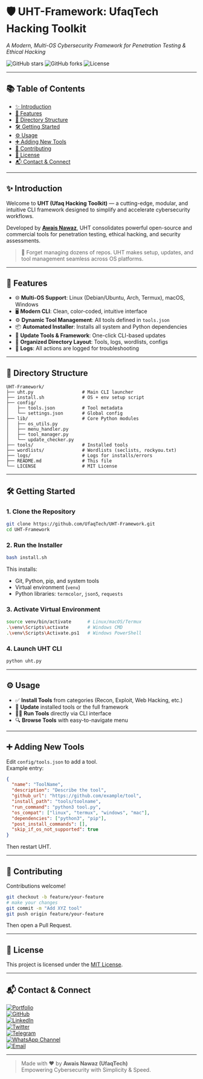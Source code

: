 # 🛡️ UHT-Framework: UfaqTech Hacking Toolkit  
*A Modern, Multi-OS Cybersecurity Framework for Penetration Testing & Ethical Hacking*

![GitHub stars](https://img.shields.io/github/stars/UfaqTech/UHT-Framework?style=social)
![GitHub forks](https://img.shields.io/github/forks/UfaqTech/UHT-Framework?style=social)
![License](https://img.shields.io/badge/License-MIT-blue.svg)

---

## 📚 Table of Contents
- [✨ Introduction](#-introduction)
- [🚀 Features](#-features)
- [📁 Directory Structure](#-directory-structure)
- [🛠️ Getting Started](#-getting-started)
- [⚙️ Usage](#️-usage)
- [➕ Adding New Tools](#-adding-new-tools)
- [🤝 Contributing](#-contributing)
- [📄 License](#-license)
- [📬 Contact & Connect](#-contact--connect)

---

## ✨ Introduction

Welcome to **UHT (Ufaq Hacking Toolkit)** — a cutting-edge, modular, and intuitive CLI framework designed to simplify and accelerate cybersecurity workflows.

Developed by [**Awais Nawaz**](https://www.linkedin.com/in/awais-nawaz-52b643315), UHT consolidates powerful open-source and commercial tools for penetration testing, ethical hacking, and security assessments.

> 🚀 Forget managing dozens of repos. UHT makes setup, updates, and tool management seamless across OS platforms.

---

## 🚀 Features

- 🌐 **Multi-OS Support**: Linux (Debian/Ubuntu, Arch, Termux), macOS, Windows
- 🖥️ **Modern CLI**: Clean, color-coded, intuitive interface
- ⚙️ **Dynamic Tool Management**: All tools defined in `tools.json`
- 📦 **Automated Installer**: Installs all system and Python dependencies
- 🔄 **Update Tools & Framework**: One-click CLI-based updates
- 📁 **Organized Directory Layout**: Tools, logs, wordlists, configs
- 📝 **Logs**: All actions are logged for troubleshooting

---

## 📁 Directory Structure

```
UHT-Framework/
├── uht.py                  # Main CLI launcher
├── install.sh              # OS + env setup script
├── config/
│   ├── tools.json          # Tool metadata
│   └── settings.json       # Global config
├── lib/                    # Core Python modules
│   ├── os_utils.py
│   ├── menu_handler.py
│   ├── tool_manager.py
│   └── update_checker.py
├── tools/                  # Installed tools
├── wordlists/              # Wordlists (seclists, rockyou.txt)
├── logs/                   # Logs for installs/errors
├── README.md               # This file
└── LICENSE                 # MIT License
```

---

## 🛠️ Getting Started

### 1. Clone the Repository
```bash
git clone https://github.com/UfaqTech/UHT-Framework.git
cd UHT-Framework
```

### 2. Run the Installer
```bash
bash install.sh
```

This installs:
- Git, Python, pip, and system tools
- Virtual environment (`venv`)
- Python libraries: `termcolor`, `json5`, `requests`

### 3. Activate Virtual Environment
```bash
source venv/bin/activate      # Linux/macOS/Termux
.\venv\Scripts\activate       # Windows CMD
.\venv\Scripts\Activate.ps1   # Windows PowerShell
```

### 4. Launch UHT CLI
```bash
python uht.py
```

---

## ⚙️ Usage

- ✅ **Install Tools** from categories (Recon, Exploit, Web Hacking, etc.)
- 🔄 **Update** installed tools or the full framework
- 🏃‍♂️ **Run Tools** directly via CLI interface
- 🔍 **Browse Tools** with easy-to-navigate menu

---

## ➕ Adding New Tools

Edit `config/tools.json` to add a tool.  
Example entry:
```json
{
  "name": "ToolName",
  "description": "Describe the tool",
  "github_url": "https://github.com/example/tool",
  "install_path": "tools/toolname",
  "run_command": "python3 tool.py",
  "os_compat": ["linux", "termux", "windows", "mac"],
  "dependencies": ["python3", "pip"],
  "post_install_commands": [],
  "skip_if_os_not_supported": true
}
```
Then restart UHT.

---

## 🤝 Contributing

Contributions welcome!

```bash
git checkout -b feature/your-feature
# make your changes
git commit -m "Add XYZ tool"
git push origin feature/your-feature
```

Then open a Pull Request.

---

## 📄 License

This project is licensed under the [MIT License](LICENSE).

---

## 📬 Contact & Connect

[![Portfolio](https://img.shields.io/badge/-Portfolio-0a192f?style=flat&logo=Google-Chrome&logoColor=white)](https://ufaqtech.github.io/awais.github.io/)  
[![GitHub](https://img.shields.io/badge/-GitHub-181717?style=flat&logo=github&logoColor=white)](https://github.com/AwaisNawaz-UfaqTech)  
[![LinkedIn](https://img.shields.io/badge/-LinkedIn-0077B5?style=flat&logo=linkedin&logoColor=white)](https://www.linkedin.com/in/awais-nawaz-52b643315)  
[![Twitter](https://img.shields.io/badge/-Twitter-1DA1F2?style=flat&logo=twitter&logoColor=white)](https://twitter.com/Ufaq_Tech)  
[![Telegram](https://img.shields.io/badge/-Telegram-0088cc?style=flat&logo=telegram&logoColor=white)](https://t.me/UfaqTech)  
[![WhatsApp Channel](https://img.shields.io/badge/-WhatsApp%20Channel-25D366?style=flat&logo=whatsapp&logoColor=white)](https://whatsapp.com/channel/0029VaFZ1eO5zYQLnCOsIQ1F)  
[![Email](https://img.shields.io/badge/-Email-D14836?style=flat&logo=gmail&logoColor=white)](mailto:mawais03415942806@gmail.com)

---

> Made with ❤️ by **Awais Nawaz (UfaqTech)**  
> Empowering Cybersecurity with Simplicity & Speed.
